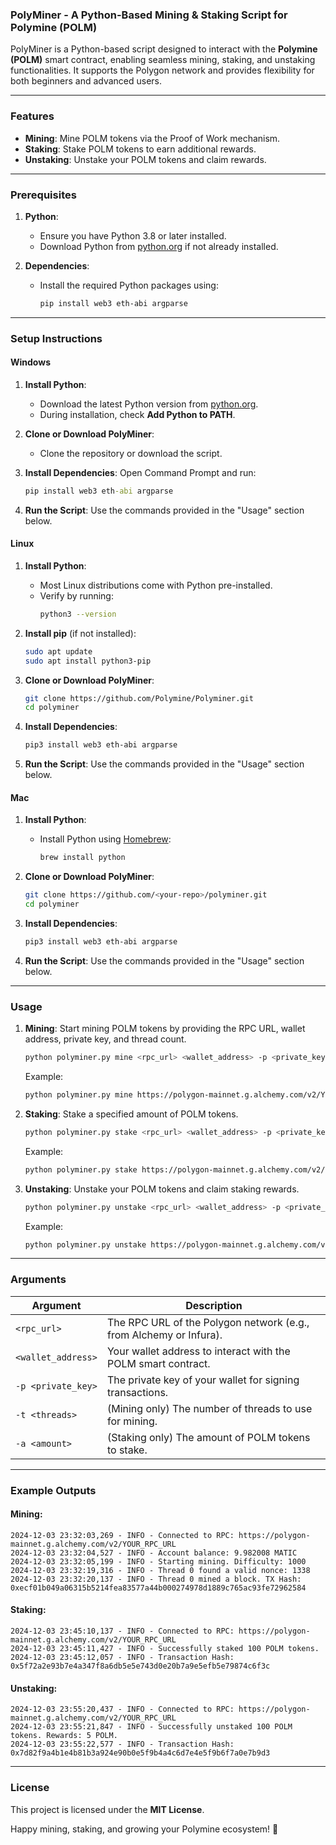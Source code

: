 ### PolyMiner - A Python-Based Mining & Staking Script for Polymine (POLM)

PolyMiner is a Python-based script designed to interact with the **Polymine (POLM)** smart contract, enabling seamless mining, staking, and unstaking functionalities. It supports the Polygon network and provides flexibility for both beginners and advanced users.

---

### Features
- **Mining**: Mine POLM tokens via the Proof of Work mechanism.
- **Staking**: Stake POLM tokens to earn additional rewards.
- **Unstaking**: Unstake your POLM tokens and claim rewards.

---

### Prerequisites

1. **Python**:
   - Ensure you have Python 3.8 or later installed.
   - Download Python from [python.org](https://www.python.org/) if not already installed.

2. **Dependencies**:
   - Install the required Python packages using:
     ```bash
     pip install web3 eth-abi argparse
     ```

---

### Setup Instructions

#### Windows

1. **Install Python**:
   - Download the latest Python version from [python.org](https://www.python.org/).
   - During installation, check **Add Python to PATH**.

2. **Clone or Download PolyMiner**:
   - Clone the repository or download the script.

3. **Install Dependencies**:
   Open Command Prompt and run:
   ```cmd
   pip install web3 eth-abi argparse
   ```

4. **Run the Script**:
   Use the commands provided in the "Usage" section below.

#### Linux

1. **Install Python**:
   - Most Linux distributions come with Python pre-installed.
   - Verify by running:
     ```bash
     python3 --version
     ```

2. **Install pip** (if not installed):
   ```bash
   sudo apt update
   sudo apt install python3-pip
   ```

3. **Clone or Download PolyMiner**:
   ```bash
   git clone https://github.com/Polymine/Polyminer.git
   cd polyminer
   ```

4. **Install Dependencies**:
   ```bash
   pip3 install web3 eth-abi argparse
   ```

5. **Run the Script**:
   Use the commands provided in the "Usage" section below.

#### Mac

1. **Install Python**:
   - Install Python using [Homebrew](https://brew.sh/):
     ```bash
     brew install python
     ```

2. **Clone or Download PolyMiner**:
   ```bash
   git clone https://github.com/<your-repo>/polyminer.git
   cd polyminer
   ```

3. **Install Dependencies**:
   ```bash
   pip3 install web3 eth-abi argparse
   ```

4. **Run the Script**:
   Use the commands provided in the "Usage" section below.

---

### Usage

1. **Mining**:
   Start mining POLM tokens by providing the RPC URL, wallet address, private key, and thread count.

   ```bash
   python polyminer.py mine <rpc_url> <wallet_address> -p <private_key> -t <threads>
   ```

   Example:
   ```bash
   python polyminer.py mine https://polygon-mainnet.g.alchemy.com/v2/YOUR_RPC_URL 0xYourWalletAddress -p YourPrivateKey -t 4
   ```

2. **Staking**:
   Stake a specified amount of POLM tokens.

   ```bash
   python polyminer.py stake <rpc_url> <wallet_address> -p <private_key> -a <amount>
   ```

   Example:
   ```bash
   python polyminer.py stake https://polygon-mainnet.g.alchemy.com/v2/YOUR_RPC_URL 0xYourWalletAddress -p YourPrivateKey -a 100
   ```

3. **Unstaking**:
   Unstake your POLM tokens and claim staking rewards.

   ```bash
   python polyminer.py unstake <rpc_url> <wallet_address> -p <private_key>
   ```

   Example:
   ```bash
   python polyminer.py unstake https://polygon-mainnet.g.alchemy.com/v2/YOUR_RPC_URL 0xYourWalletAddress -p YourPrivateKey
   ```

---

### Arguments

| Argument         | Description                                                                 |
|------------------|-----------------------------------------------------------------------------|
| `<rpc_url>`      | The RPC URL of the Polygon network (e.g., from Alchemy or Infura).          |
| `<wallet_address>` | Your wallet address to interact with the POLM smart contract.              |
| `-p <private_key>` | The private key of your wallet for signing transactions.                   |
| `-t <threads>`    | (Mining only) The number of threads to use for mining.                     |
| `-a <amount>`     | (Staking only) The amount of POLM tokens to stake.                         |

---

### Example Outputs

#### Mining:
```plaintext
2024-12-03 23:32:03,269 - INFO - Connected to RPC: https://polygon-mainnet.g.alchemy.com/v2/YOUR_RPC_URL
2024-12-03 23:32:04,527 - INFO - Account balance: 9.982008 MATIC
2024-12-03 23:32:05,199 - INFO - Starting mining. Difficulty: 1000
2024-12-03 23:32:19,316 - INFO - Thread 0 found a valid nonce: 1338
2024-12-03 23:32:20,137 - INFO - Thread 0 mined a block. TX Hash: 0xecf01b049a06315b5214fea83577a44b000274978d1889c765ac93fe72962584
```

#### Staking:
```plaintext
2024-12-03 23:45:10,137 - INFO - Connected to RPC: https://polygon-mainnet.g.alchemy.com/v2/YOUR_RPC_URL
2024-12-03 23:45:11,427 - INFO - Successfully staked 100 POLM tokens.
2024-12-03 23:45:12,057 - INFO - Transaction Hash: 0x5f72a2e93b7e4a347f8a6db5e5e743d0e20b7a9e5efb5e79874c6f3c
```

#### Unstaking:
```plaintext
2024-12-03 23:55:20,437 - INFO - Connected to RPC: https://polygon-mainnet.g.alchemy.com/v2/YOUR_RPC_URL
2024-12-03 23:55:21,847 - INFO - Successfully unstaked 100 POLM tokens. Rewards: 5 POLM.
2024-12-03 23:55:22,577 - INFO - Transaction Hash: 0x7d82f9a4b1e4b81b3a924e90b0e5f9b4a4c6d7e4e5f9b6f7a0e7b9d3
```

---

### License
This project is licensed under the **MIT License**.

Happy mining, staking, and growing your Polymine ecosystem! 🚀
